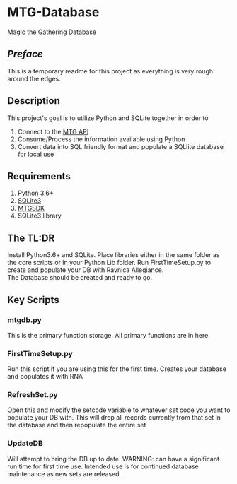 # MTG-Database
Magic the Gathering Database

## *Preface*
This is a temporary readme for this project as everything is very rough around the edges.  

## Description
This project's goal is to utilize Python and SQLite together in order to 
1. Connect to the [MTG API](https://magicthegathering.io/)
1. Consume/Process the information available using Python
1. Convert data into SQL friendly format and populate a SQLlite database for local use

## Requirements
1. Python 3.6+
1. [SQLite3](https://www.sqlite.org/index.html)
1. [MTGSDK](https://magicthegathering.io/)
1. SQLite3 library

## The TL:DR
Install Python3.6+ and SQLite.
Place libraries either in the same folder as the core scripts or in your Python Lib folder.
Run FirstTimeSetup.py to create and populate your DB with Ravnica Allegiance.  
The Database should be created and ready to go.

## Key Scripts

### mtgdb.py
This is the primary function storage.  All primary functions are in here.

### FirstTimeSetup.py
Run this script if you are using this for the first time.  Creates your database and populates it with RNA

### RefreshSet.py
Open this and modify the setcode variable to whatever set code you want to populate your DB with.  This will drop all records currently
from that set in the database and then repopulate the entire set

### UpdateDB
Will attempt to bring the DB up to date.  WARNING: can have a significant run time for first time use.  Intended use is for continued database maintenance as new sets are released.

